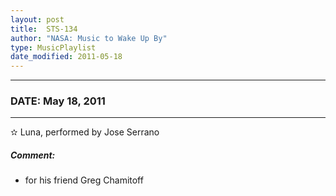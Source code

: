 ```yaml
---
layout: post
title:  STS-134
author: "NASA: Music to Wake Up By"
type: MusicPlaylist
date_modified: 2011-05-18
---
```


----
### DATE: May 18, 2011
----
✫ Luna, performed by Jose Serrano

##### Comment:
* for his friend Greg Chamitoff
